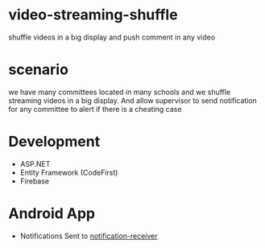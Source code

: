 # video-streaming-shuffle
shuffle videos in a big display and push comment in any video

# scenario
we have many committees located in many schools and we shuffle streaming videos in a big display.
And allow supervisor to send notification for any committee to alert if there is a cheating case
 

# Development
* ASP.NET
* Entity Framework (CodeFirst)
* Firebase

# Android App
* Notifications Sent to [notification-receiver](https://github.com/karimalaa22/notification-receiver)
